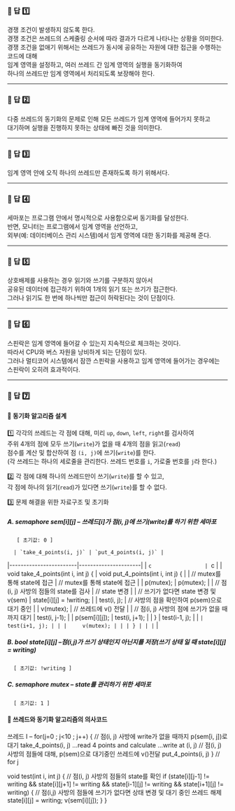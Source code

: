 ### 📌 답 1️⃣  
경쟁 조건이 발생하지 않도록 한다.  
경쟁 조건은 쓰레드의 스케줄링 순서에 따라 결과가 다르게 나타나는 상황을 의미한다.  
경쟁 조건을 없애기 위해서는 쓰레드가 동시에 공유하는 자원에 대한 접근을 수행하는 코드에 대해  
임계 영역을 설정하고, 여러 쓰레드 간 임계 영역의 실행을 동기화하여  
하나의 쓰레드만 임계 영역에서 처리되도록 보장해야 한다.  

---

### 📌 답 2️⃣  
다중 쓰레드의 동기화의 문제로 인해 모든 쓰레드가 임계 영역에 들어가지 못하고  
대기하며 실행을 진행하지 못하는 상태에 빠진 것을 의미한다.  

---

### 📌 답 3️⃣  
임계 영역 안에 오직 하나의 쓰레드만 존재하도록 하기 위해서다.  

---

### 📌 답 4️⃣  
세마포는 프로그램 안에서 명시적으로 사용함으로써 동기화를 달성한다.  
반면, 모니터는 프로그램에서 임계 영역을 선언하고,  
외부(예: 데이터베이스 관리 시스템)에서 임계 영역에 대한 동기화를 제공해 준다.  

---

### 📌 답 5️⃣  
상호배제를 사용하는 경우 읽기와 쓰기를 구분하지 않아서  
공유된 데이터에 접근하기 위하여 1개의 읽기 또는 쓰기가 접근한다.  
그러나 읽기도 한 번에 하나씩만 접근이 허락된다는 것이 단점이다.  

---

### 📌 답 6️⃣  
스핀락은 임계 영역에 들어갈 수 있는지 지속적으로 체크하는 것이다.  
따라서 CPU와 버스 자원을 낭비하게 되는 단점이 있다.  
그러나 멀티코어 시스템에서 잠깐 스핀락을 사용하고 임계 영역에 들어가는 경우에는  
스핀락이 오히려 효과적이다.  

---

### 📌 답 7️⃣  
#### 🔹 동기화 알고리즘 설계  
1️⃣ 각각의 쓰레드는 각 점에 대해, 미리 `up`, `down`, `left`, `right`를 검사하여  
   주위 4개의 점에 모두 쓰기(`write`)가 없을 때 4개의 점을 읽고(`read`)  
   점수를 계산 및 합산하여 점 `(i, j)`에 쓰기(`write`)를 한다.  
   (각 쓰레드는 하나의 세로줄을 관리한다. 쓰레드 번호를 `i`, 가로줄 번호를 `j`라 한다.)  

2️⃣ 각 점에 대해 하나의 쓰레드만이 쓰기(`write`)를 할 수 있고,  
   각 점에 하나의 읽기(`read`)가 있다면 쓰기(`write`)를 할 수 없다.  

3️⃣ 문제 해결을 위한 자료구조 및 초기화

##### A. semaphore sem[i][j] – 쓰레드[i]가 점(i, j)에 쓰기(write)를 하기 위한 세마포 
       [ 초기값: 0 ] 

      | `take_4_points(i, j)` | `put_4_points(i, j)` |
|------------------------|----------------------|
| ```c                 | ```c                 |
| void take_4_points(int i, int j) { | void put_4_points(int i, int j) { |
|     // mutex를 통해 state에 접근 |     // mutex를 통해 state에 접근 |
|     p(mutex); |     p(mutex); |
|     // 점(i, j) 사방의 점들의 state를 검사 |     // state 변경 |
|     // 쓰기가 없다면 state 변경 및 v(sem) |     state[i][j] = !writing; |
|     test(i, j); |     // 사방의 점을 확인하여 p(sem)으로 대기 중인 |
|     v(mutex); |     // 쓰레드에 v() 전달 |
|     // 점(i, j) 사방의 점에 쓰기가 없을 때까지 대기 |     test(i, j-1); |
|     p(sem[i][j]); |     test(i, j+1); |
| } |     test(i-1, j); |
| ``` |     test(i+1, j); |
| |     v(mutex); |
| | } |
| | ``` |


##### B. bool state[i][j] –점(i,j)가 쓰기 상태인지 아닌지를 저장(쓰기 상태 일 때 state[i][j] = writing)  
      [ 초기값: !writing ]


##### C. semaphore mutex – state를 관리하기 위한 세마포
      [ 초기값: 1 ]


#### 🔹 쓰레드와 동기화 알고리즘의 의사코드

쓰레드 I –
for(j=0 ; j<10 ; j++) {
	// 점(i, j) 사방에 write가 없을 때까지 p(sem[i, j])로 대기
	take_4_points(i, j)
		…read 4 points and calculate
		…write at (i, j)
	// 점(i, j) 사방의 점들에 대해, p(sem)으로 대기중인 쓰레드에 v()전달
	put_4_points(i, j)
} // for j



void test(int i, int j) {
    // 점(i, j) 사방의 점들의 state를 확인
    if (state[i][j-1] != writing &&
        state[i][j+1] != writing &&
        state[i-1][j] != writing &&
        state[i+1][j] != writing) {
        // 점(i,j) 사방의 점들에 쓰기가 없다면 상태 변경 및 대기 중인 쓰레드 해제
        state[i][j] = writing;
        v(sem[i][j]);
    }
}


